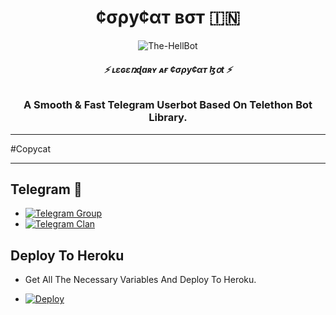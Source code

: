 <h1 align="center">
  <b>¢σρу¢αт вσт 🇮🇳</b>
</h1>

<p align="center">
  <img src="https://telegra.ph/file/f8df934fc7420b5e98493.jpg" alt="The-HellBot">
</p>

<h6 align="center">
  <b>⚡ ʟɛɢɛռɖaʀʏ ᴀғ ¢σρу¢αт ɮօt ⚡</b>
</h6>

<h3 align="center">
  <b>A Smooth & Fast Telegram Userbot Based On Telethon Bot Library.</b>
</h3>

------
#Copycat 

------
## Telegram 🏪
- [![Telegram Group](https://img.shields.io/badge/Telegram-Group-brightgreen)](https://t.me/Lovers_Match)
- [![Telegram Clan](https://img.shields.io/badge/Telegram-Channel-brightgreen)](https://t.me/The_Criminal_Clan)



## Deploy To Heroku
- Get All The Necessary Variables And Deploy To Heroku.



- [![Deploy](https://telegra.ph/file/24c8975bacbb4da13cf06.jpg)](https://heroku.com/deploy?template=https://github.com/Copycat-izz-opp/Copycat_Main_Bot)


